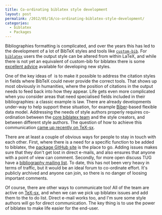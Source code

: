 ```yaml
---
title: Co-ordinating biblatex style development
layout: post
permalink: /2012/05/16/co-ordinating-biblatex-style-development/
categories:
  - biblatex
  - Packages
---
```

Bibliographies formatting is complicated, and over the years this has led to the development of a lot of BibTeX styles and tools like [`custom-bib`](https://ctan.org/pkg/custom-bib). For [`biblatex`](https://ctan.org/pkg/biblatex) users the output style can be altered from within LaTeX, and while there is not yet an equivalent of custom-bib for biblatex there is some [excellent advice](https://tex.stackexchange.com/a/13076/73) available for developing new styles.

One of the key ideas of  is to make it possible to address the citation styles in fields where BibTeX could never provide the correct tools. That shows up most obviously in humanities, where the position of citations in the output needs to feed back into how they appear. Life gets even more complicated when you consider areas that need specialised fields included in their bibliographies: a classic example is law. There are already developments under-way to help support these situation, for example [Biber](http://biblatex-biber.sourceforge.net/)-based flexible data model. Addressing the needs of style authors properly requires co-ordination between the [core biblatex team](/2012/04/23/biblatex-a-team-to-continue-the-work/) and the style creators, and between different style authors. The question of how to achieve this communication [came up recently on TeX-sx](https://tex.stackexchange.com/q/55235/73).

There are at least a couple of obvious ways for people to stay in touch with each other. First, where there is a need for a specific function to be added to biblatex, the [package GitHub site](https://github.com/plk/biblatex/) is the place to go. Adding issues makes sure that they don't get lost in direct e-mails, and also ensures that anyone with a point of view can comment. Secondly, for more open discuss TUG have a [bibliography mailing list](https://tug.org/mailman/listinfo/biblio). To date, this has not been very heavy in terms of traffic, but it would be an ideal forum to co-ordinate effort. It's publicly archived and anyone can join, so there is no danger of loosing important comments.

Of course, there are other ways to communicate too! All of the team are active on [TeX-sx](https://tex.stackexchange.com), and when we can we pick up biblatex issues and add them to the to do list. Direct e-mail works too, and I'm sure some style authors will go for direct communication. The key thing is to use the power of biblatex to make life easier for the end-user.
